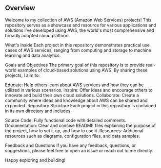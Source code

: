 ## Overview
Welcome to my collection of AWS (Amazon Web Services) projects! This repository serves as a showcase and resource for various applications and solutions I've developed using AWS, the world's most comprehensive and broadly adopted cloud platform.

What's Inside
Each project in this repository demonstrates practical use cases of AWS services, ranging from computing and storage to machine learning and data analytics.

Goals and Objectives
The primary goal of this repository is to provide real-world examples of cloud-based solutions using AWS. By sharing these projects, I aim to:

Educate: Help others learn about AWS services and how they can be utilized in various scenarios.
Inspire: Offer ideas and encourage others to innovate and build their own cloud solutions.
Collaborate: Create a community where ideas and knowledge about AWS can be shared and expanded.
Repository Structure
Each project in this repository is contained in its own directory and includes:

Source Code: Fully functional code with detailed comments.
Documentation: Clear and concise README files explaining the purpose of the project, how to set it up, and how to use it.
Resources: Additional resources such as diagrams, configuration files, and data samples.

Feedback and Questions
If you have any feedback, questions, or suggestions, please feel free to open an issue or reach out to me directly.

Happy exploring and building!
